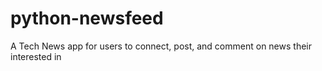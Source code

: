 # python-newsfeed
A Tech News app for users to connect, post, and comment on news their interested in 

